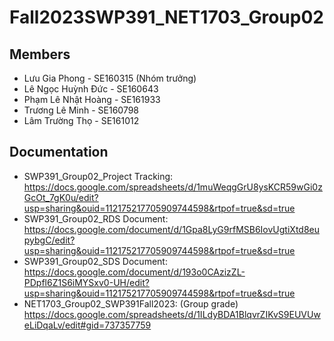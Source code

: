 # Fall2023SWP391_NET1703_Group02
## Members
- Lưu Gia Phong - SE160315 (Nhóm trưởng)
- Lê Ngọc Huỳnh Đức - SE160643
- Phạm Lê Nhật Hoàng - SE161933
- Trương Lê Minh - SE160798
- Lâm Trường Thọ - SE161012
## Documentation
- SWP391_Group02_Project Tracking:
  https://docs.google.com/spreadsheets/d/1muWeqgGrU8ysKCR59wGi0zGcOt_7gK0u/edit?usp=sharing&ouid=112175217705909744598&rtpof=true&sd=true
- SWP391_Group02_RDS Document:
  https://docs.google.com/document/d/1Gpa8LyG9rfMSB6IovUgtiXtd8eupybgC/edit?usp=sharing&ouid=112175217705909744598&rtpof=true&sd=true
- SWP391_Group02_SDS Document:
  https://docs.google.com/document/d/193o0CAzizZL-PDpfl6Z1S6iMYSxv0-UH/edit?usp=sharing&ouid=112175217705909744598&rtpof=true&sd=true
- NET1703_Group02_SWP391Fall2023: (Group grade)
  https://docs.google.com/spreadsheets/d/1ILdyBDA1BlqvrZIKvS9EUVUweLiDqaLv/edit#gid=737357759
